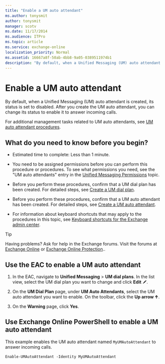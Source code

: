 ```yaml
---
title: "Enable a UM auto attendant"
ms.author: tonysmit
author: tonysmit
manager: scotv
ms.date: 11/17/2014
ms.audience: ITPro
ms.topic: article
ms.service: exchange-online
localization_priority: Normal
ms.assetid: 16667a8f-50ab-4bb8-9a05-0389511974b1
description: "By default, when a Unified Messaging (UM) auto attendant is created, its status is set to disabled. After you create the UM auto attendant, you can change its status to enable it to answer incoming calls."
---
```


# Enable a UM auto attendant

By default, when a Unified Messaging (UM) auto attendant is created, its status is set to disabled. After you create the UM auto attendant, you can change its status to enable it to answer incoming calls.

For additional management tasks related to UM auto attendants, see [UM auto attendant procedures](um-auto-attendant-procedures.md).

## What do you need to know before you begin?

- Estimated time to complete: Less than 1 minute.

- You need to be assigned permissions before you can perform this procedure or procedures. To see what permissions you need, see the "UM auto attendants" entry in the [Unified Messaging Permissions](https://technet.microsoft.com/library/d326c3bc-8f33-434a-bf02-a83cc26a5498.aspx) topic.

- Before you perform these procedures, confirm that a UM dial plan has been created. For detailed steps, see [Create a UM dial plan](../../voice-mail-unified-messaging/connect-voice-mail-system/create-um-dial-plan.md).

- Before you perform these procedures, confirm that a UM auto attendant has been created. For detailed steps, see [Create a UM auto attendant](create-a-um-auto-attendant.md).

- For information about keyboard shortcuts that may apply to the procedures in this topic, see [Keyboard shortcuts for the Exchange admin center](../../accessibility/keyboard-shortcuts-in-admin-center.md).

> [!TIP]
> Having problems? Ask for help in the Exchange forums. Visit the forums at [Exchange Online](https://go.microsoft.com/fwlink/p/?linkId=267542) or [Exchange Online Protection](https://go.microsoft.com/fwlink/p/?linkId=285351)..

## Use the EAC to enable a UM auto attendant

1. In the EAC, navigate to **Unified Messaging** \> **UM dial plans**. In the list view, select the UM dial plan you want to change and click **Edit** ![Edit icon](../../media/ITPro_EAC_EditIcon.gif).

2. On the **UM Dial Plan** page, under **UM Auto Attendants**, select the UM auto attendant you want to enable. On the toolbar, click the **Up arrow** ![Up Arrow Icon](../../media/ITPro_EAC_UpArrowIcon.gif).

3. On the **Warning** page, click **Yes**.

## Use Exchange Online PowerShell to enable a UM auto attendant

This example enables the UM auto attendant named `MyUMAutoAttendant` to answer incoming calls.

```
Enable-UMAutoAttendant -Identity MyUMAutoAttendant
```


